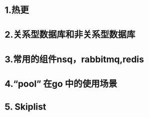 # 1.热更



# 2.关系型数据库和非关系型数据库



# 3.常用的组件nsq，rabbitmq,redis



# 4.“pool” 在go 中的使用场景



# 5. Skiplist